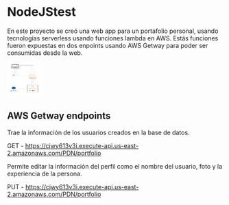 # NodeJStest

En este proyecto se creó una web app para un portafolio personal, usando tecnologías serverless usando funciones lambda en AWS. Estás funciones fueron expuestas en dos enpoints usando AWS Getway para poder ser consumidas desde la web.



  <a>
    <img src="img/Arq.jpeg" alt="Logo" width="80" height="80">
  </a>

## AWS Getway endpoints

Trae la información de los usuarios creados en la base de datos.

GET - https://cjwy613v3i.execute-api.us-east-2.amazonaws.com/PDN/portfolio

Permite editar la información del perfil como el nombre del usuario, foto y la experiencia de la persona.

PUT - https://cjwy613v3i.execute-api.us-east-2.amazonaws.com/PDN/portfolio


